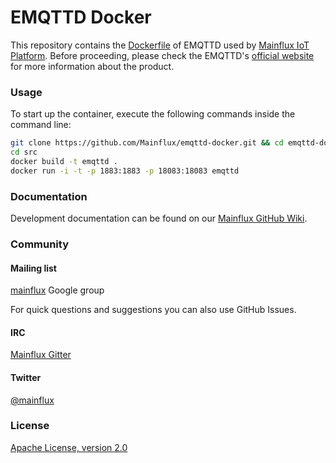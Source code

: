 # EMQTTD Docker

This repository contains the [Dockerfile](src/Dockerfile) of EMQTTD used by [Mainflux IoT
Platform][2]. Before proceeding, please check the EMQTTD's [official website][1] for more
information about the product.

### Usage
To start up the container, execute the following commands inside the command line:

```bash
git clone https://github.com/Mainflux/emqttd-docker.git && cd emqttd-docker
cd src
docker build -t emqttd .
docker run -i -t -p 1883:1883 -p 18083:18083 emqttd
```

### Documentation
Development documentation can be found on our [Mainflux GitHub Wiki][3].

### Community
#### Mailing list
[mainflux][4] Google group

For quick questions and suggestions you can also use GitHub Issues.

#### IRC
[Mainflux Gitter][5]

#### Twitter
[@mainflux][6]

### License
[Apache License, version 2.0](LICENSE)

[1]: http://emqtt.io
[2]: https://github.com/Mainflux/mainflux
[3]: https://github.com/Mainflux/mainflux/wiki
[4]: https://groups.google.com/forum/#!forum/mainflux
[5]: https://gitter.im/Mainflux/mainflux?utm_source=badge&utm_medium=badge&utm_campaign=pr-badge&utm_content=badge
[6]: https://twitter.com/mainflux
